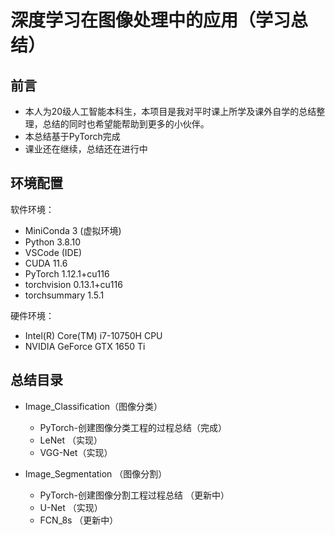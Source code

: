 # 深度学习在图像处理中的应用（学习总结）

## 前言

- 本人为20级人工智能本科生，本项目是我对平时课上所学及课外自学的总结整理，总结的同时也希望能帮助到更多的小伙伴。
- 本总结基于PyTorch完成
- 课业还在继续，总结还在进行中

## 环境配置

软件环境：

- MiniConda 3 (虚拟环境)
- Python 3.8.10
- VSCode (IDE)
- CUDA 11.6
- PyTorch 1.12.1+cu116
- torchvision 0.13.1+cu116
- torchsummary 1.5.1

硬件环境：

- Intel(R) Core(TM) i7-10750H CPU
- NVIDIA GeForce GTX 1650 Ti

## 总结目录

- Image_Classification（图像分类）

  - PyTorch-创建图像分类工程的过程总结（完成）
  - LeNet （实现）
  - VGG-Net（实现）
- Image_Segmentation （图像分割）

  - PyTorch-创建图像分割工程过程总结 （更新中）
  - U-Net  （实现）
  - FCN_8s （更新中）
